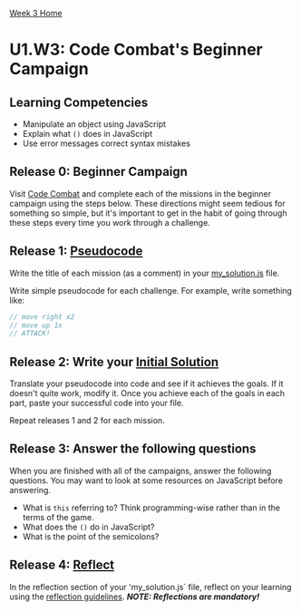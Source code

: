 [Week 3 Home](../)

# U1.W3: Code Combat's Beginner Campaign


## Learning Competencies
- Manipulate an object using JavaScript
- Explain what `()` does in JavaScript
- Use error messages correct syntax mistakes


## Release 0: Beginner Campaign
Visit [Code Combat](http://codecombat.com/play) and complete each of the missions in the beginner campaign using the steps below. These directions might seem tedious for something so simple, but it's important to get in the habit of going through these steps every time you work through a challenge.  

## Release 1: [Pseudocode](https://github.com/Devbootcamp/phase_0_handbook/blob/master/coding_references/pseudocode.md)
Write the title of each mission (as a comment) in your [my_solution.js](./my_solution.js) file. 
 
Write simple pseudocode for each challenge. For example, write something like:

```javascript
// move right x2
// move up 1x
// ATTACK!
```  

## Release 2: Write your [Initial Solution](https://github.com/Devbootcamp/phase_0_handbook/blob/master/coding_references/initial_solution.md)
Translate your pseudocode into code and see if it achieves the goals. If it doesn't quite work, modify it. Once you achieve each of the goals in each part, paste your successful code into your file. 

Repeat releases 1 and 2 for each mission.

## Release 3: Answer the following questions
When you are finished with all of the campaigns, answer the following questions. You may want to look at some resources on JavaScript before answering.
  - What is `this` referring to? Think programming-wise rather than in the terms of the game. 
  - What does the `()` do in JavaScript?
  - What is the point of the semicolons?

## Release 4: [Reflect](https://github.com/Devbootcamp/phase_0_handbook/blob/master/coding_references/reflection_guidelines.md)
In the reflection section of your 'my_solution.js` file, reflect on your learning using the [reflection guidelines](https://github.com/Devbootcamp/phase_0_handbook/blob/master/coding_references/reflection_guidelines.md). ***NOTE: Reflections are mandatory!***





